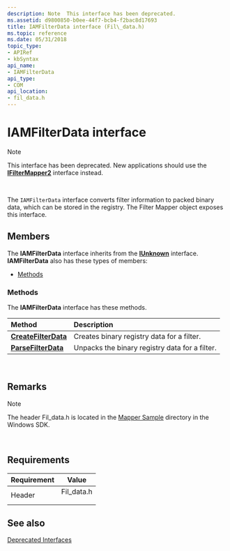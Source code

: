 ```yaml
---
description: Note  This interface has been deprecated.
ms.assetid: d9800850-b0ee-44f7-bcb4-f2bac8d17693
title: IAMFilterData interface (Fil\_data.h)
ms.topic: reference
ms.date: 05/31/2018
topic_type: 
- APIRef
- kbSyntax
api_name: 
- IAMFilterData
api_type: 
- COM
api_location: 
- fil_data.h
---
```


# IAMFilterData interface

> [!Note]  
> This interface has been deprecated. New applications should use the [**IFilterMapper2**](/windows/desktop/api/Strmif/nn-strmif-ifiltermapper2) interface instead.

 

The `IAMFilterData` interface converts filter information to packed binary data, which can be stored in the registry. The Filter Mapper object exposes this interface.

## Members

The **IAMFilterData** interface inherits from the [**IUnknown**](/windows/win32/api/unknwn/nn-unknwn-iunknown) interface. **IAMFilterData** also has these types of members:

-   [Methods](#methods)

### Methods

The **IAMFilterData** interface has these methods.



| Method                                                     | Description                                               |
|:-----------------------------------------------------------|:----------------------------------------------------------|
| [**CreateFilterData**](iamfilterdata-createfilterdata.md) | Creates binary registry data for a filter.<br/>     |
| [**ParseFilterData**](iamfilterdata-parsefilterdata.md)   | Unpacks the binary registry data for a filter.<br/> |



 

## Remarks

> [!Note]  
> The header Fil\_data.h is located in the [Mapper Sample](mapper-sample.md) directory in the Windows SDK.

 

## Requirements



| Requirement | Value |
|-------------------|----------------------------------------------------------------------------------------|
| Header<br/> | <dl> <dt>Fil\_data.h</dt> </dl> |



## See also

<dl> <dt>

[Deprecated Interfaces](deprecated-interfaces.md)
</dt> </dl>

 

 

